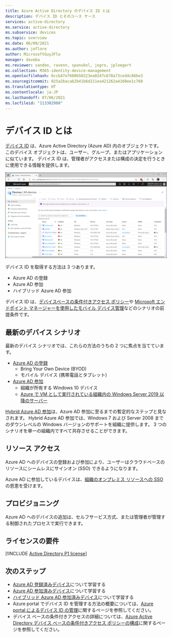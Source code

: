 ```yaml
---
title: Azure Active Directory のデバイス ID とは
description: デバイス ID とそのユース ケース
services: active-directory
ms.service: active-directory
ms.subservice: devices
ms.topic: overview
ms.date: 06/09/2021
ms.author: joflore
author: MicrosoftGuyJFlo
manager: daveba
ms.reviewer: sandeo, ravenn, spunukol, jogro, jploegert
ms.collection: M365-identity-device-management
ms.openlocfilehash: 6ccb47e7600b50223ea0247c678a73ced4c86be3
ms.sourcegitcommit: 025a2bacab2b41b6d211ea421262a4160ee1c760
ms.translationtype: HT
ms.contentlocale: ja-JP
ms.lasthandoff: 07/06/2021
ms.locfileid: "113302980"
---
```

# <a name="what-is-a-device-identity"></a>デバイス ID とは

[デバイス ID](/graph/api/resources/device?view=graph-rest-1.0) は、Azure Active Directory (Azure AD) 内のオブジェクトです。 このデバイス オブジェクトは、ユーザー、グループ、またはアプリケーションに似ています。 デバイス ID は、管理者がアクセスまたは構成の決定を行うときに使用できる情報を提供します。

![[Azure AD デバイス] ブレードに表示されるデバイス](./media/overview/azure-active-directory-devices-all-devices.png)

デバイス ID を取得する方法は 3 つあります。

- Azure AD の登録
- Azure AD 参加
- ハイブリッド Azure AD 参加

デバイス ID は、[デバイスベースの条件付きアクセス ポリシー](../conditional-access/require-managed-devices.md)や [Microsoft エンドポイント マネージャーを使用したモバイル デバイス管理](/mem/endpoint-manager-overview)などのシナリオの前提条件です。

## <a name="modern-device-scenario"></a>最新のデバイス シナリオ

最新のデバイス シナリオでは、これらの方法のうちの 2 つに焦点を当てています。 

- [Azure AD の登録](concept-azure-ad-register.md) 
   - Bring Your Own Device (BYOD)
   - モバイル デバイス (携帯電話とタブレット)
- [Azure AD 参加](concept-azure-ad-register.md)
   - 組織が所有する Windows 10 デバイス
   - [Azure で VM として実行されている組織内の Windows Server 2019 以降のサーバー](howto-vm-sign-in-azure-ad-windows.md)

[Hybrid Azure AD 参加](concept-azure-ad-join-hybrid.md)は、Azure AD 参加に至るまでの暫定的なステップと見なされます。 Hybrid Azure AD 参加では、Windows 7 および Server 2008 までのダウンレベルの Windows バージョンのサポートを組織に提供します。 3 つのシナリオを単一の組織内ですべて共存させることができます。

## <a name="resource-access"></a>リソース アクセス

Azure AD へのデバイスの登録および参加により、ユーザーはクラウドベースのリソースにシームレスにサインオン (SSO) できるようになります。

Azure AD に参加しているデバイスは、[組織のオンプレミス リソースへの SSO](azuread-join-sso.md) の恩恵を受けます。

## <a name="provisioning"></a>プロビジョニング

Azure AD へのデバイスの追加は、セルフサービス方式、または管理者が管理する制御されたプロセスで実行できます。

## <a name="license-requirements"></a>ライセンスの要件

[!INCLUDE [Active Directory P1 license](../../../includes/active-directory-p1-license.md)]

## <a name="next-steps"></a>次のステップ

- [Azure AD 登録済みデバイス](concept-azure-ad-register.md)について学習する
- [Azure AD 参加済みデバイス](concept-azure-ad-join.md)について学習する
- [ハイブリッド Azure AD 参加済みデバイス](concept-azure-ad-join-hybrid.md)について学習する
- Azure portal でデバイス ID を管理する方法の概要については、[Azure portal によるデバイス ID の管理](device-management-azure-portal.md)に関するページを参照してください。
- デバイス ベースの条件付きアクセスの詳細については、[Azure Active Directory デバイス ベースの条件付きアクセス ポリシーの構成](../conditional-access/require-managed-devices.md)に関するページを参照してください。

